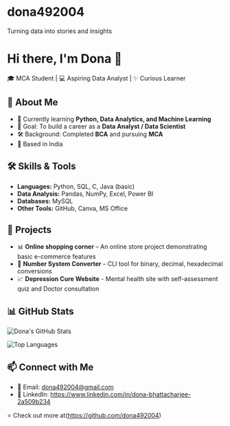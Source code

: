 # dona492004
Turning data into stories and insights 
# Hi there, I'm Dona 👋

🎓 MCA Student | 💻 Aspiring Data Analyst | ✨ Curious Learner

## 🚀 About Me
- 🌱 Currently learning **Python, Data Analytics, and Machine Learning**
- 🎯 Goal: To build a career as a **Data Analyst / Data Scientist**
- 🛠 Background: Completed **BCA** and pursuing **MCA**
- 📍 Based in India  


## 🛠️ Skills & Tools
- **Languages:** Python, SQL, C, Java (basic)
- **Data Analysis:** Pandas, NumPy, Excel, Power BI
- **Databases:** MySQL
- **Other Tools:** GitHub, Canva, MS Office  

## 📌 Projects
- 📊 **Online shopping corner** – An online store project demonstrating basic e-commerce features
- 🧮 **Number System Converter** – CLI tool for binary, decimal, hexadecimal conversions  
- 📈 **Depression Cure Website** - Mental health site with self-assessment quiz and Doctor consultation 


## 📊 GitHub Stats

![Dona's GitHub Stats](https://github-readme-stats.vercel.app/api?username=dona492004&show_icons=true&theme=tokyonight)

![Top Languages](https://github-readme-stats.vercel.app/api/top-langs/?username=dona492004&layout=compact&theme=tokyonight)


## 📫 Connect with Me
- 📧 Email: dona492004@gmail.com
- 💼 LinkedIn: https://www.linkedin.com/in/dona-bhattacharjee-2a509b234  


⭐️ Check out more at(https://github.com/dona492004)
